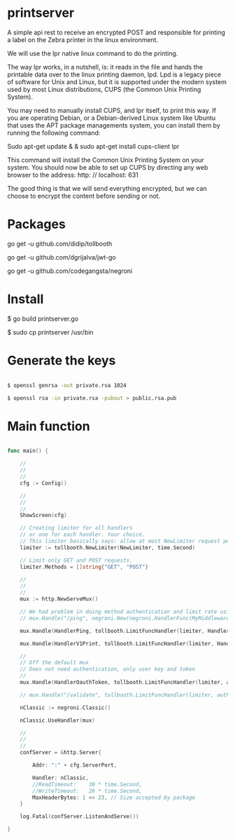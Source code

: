 # printserver

A simple api rest to receive an encrypted POST and responsible for printing a label on the Zebra printer in the linux environment.

We will use the lpr native linux command to do the printing.

The way lpr works, in a nutshell, is: it reads in the file and hands the printable data over to the linux printing daemon, lpd. Lpd is a legacy piece of software for Unix and Linux, but it is supported under the modern system used by most Linux distributions, CUPS (the Common Unix Printing System).

You may need to manually install CUPS, and lpr itself, to print this way. If you are operating Debian, or a Debian-derived Linux system like Ubuntu that uses the APT package managements system, you can install them by running the following command:

Sudo apt-get update & & sudo apt-get install cups-client lpr

This command will install the Common Unix Printing System on your system. You should now be able to set up CUPS by directing any web browser to the address: http: // localhost: 631

The good thing is that we will send everything encrypted, but we can choose to encrypt the content before sending or not.


# Packages

go get -u github.com/didip/tollbooth

go get -u github.com/dgrijalva/jwt-go

go get -u github.com/codegangsta/negroni


# Install

$ go build printserver.go

$ sudo cp printserver /usr/bin

# Generate the keys

```sh

$ openssl genrsa -out private.rsa 1024

$ openssl rsa -in private.rsa -pubout > public.rsa.pub

```

# Main function

```go

func main() {

	//
	//
	//
	cfg := Config()

	//
	//
	//
	ShowScreen(cfg)

	// Creating limiter for all handlers
	// or one for each handler. Your choice.
	// This limiter basically says: allow at most NewLimiter request per 1 second.
	limiter := tollbooth.NewLimiter(NewLimiter, time.Second)

	// Limit only GET and POST requests.
	limiter.Methods = []string{"GET", "POST"}

	//
	//
	//
	mux := http.NewServeMux()

	// We had problem in doing method authentication and limit rate using negroni
	// mux.Handle("/ping", negroni.New(negroni.HandlerFunc(MyMiddlewareAuth0), negroni.HandlerFunc(MyMiddlewarePing)))

	mux.Handle(HandlerPing, tollbooth.LimitFuncHandler(limiter, HandlerFuncAuth(auth0.HandlerValidate, Ping)))

	mux.Handle(HandlerV1Print, tollbooth.LimitFuncHandler(limiter, HandlerAuth(Print)))

	//
	// Off the default mux
	// Does not need authentication, only user key and token
	//
	mux.Handle(HandlerOauthToken, tollbooth.LimitFuncHandler(limiter, auth0.LoginBasic))

	// mux.Handle("/validate", tollbooth.LimitFuncHandler(limiter, auth0.ValidateToken))

	nClassic := negroni.Classic()

	nClassic.UseHandler(mux)

	//
	//
	//
	confServer = &http.Server{

		Addr: ":" + cfg.ServerPort,

		Handler: nClassic,
		//ReadTimeout:    30 * time.Second,
		//WriteTimeout:   20 * time.Second,
		MaxHeaderBytes: 1 << 23, // Size accepted by package
	}

	log.Fatal(confServer.ListenAndServe())

}

```